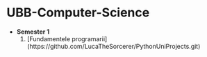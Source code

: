 # UBB-Computer-Science

* **Semester 1**
    <ol>
        <li> [Fundamentele programarii](https://github.com/LucaTheSorcerer/PythonUniProjects.git)</li>
    </ol>